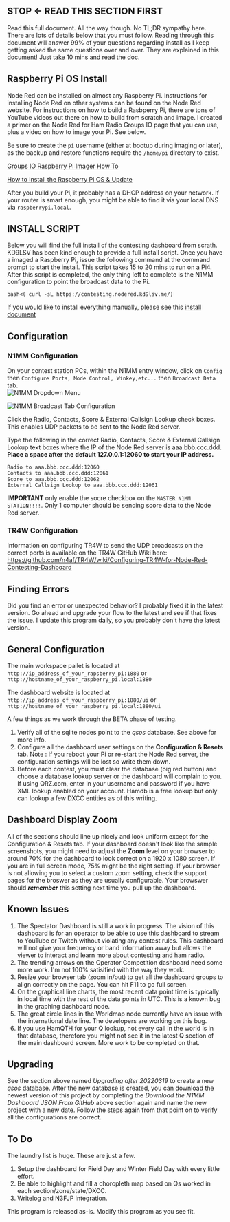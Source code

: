 ## STOP <- READ THIS SECTION FIRST

Read this full document.  All the way though.  No TL;DR sympathy here.  There are lots of details below that you must follow.  Reading through this document will answer 99% of your questions regarding install as I keep getting asked the same questions over and over.  They are explained in this document!  Just take 10 mins and read the doc. 

## Raspberry Pi OS Install

Node Red can be installed on almost any Raspberry Pi.  Instructions for installing Node Red on other systems can be found on the Node Red website.  For instructions on how to build a Rasbperry Pi, there are tons of YouTube videos out there on how to build from scratch and image.  I created a primer on the Node Red for Ham Radio Groups IO page that you can use, plus a video on how to image your Pi.  See below.  

Be sure to create the ```pi``` username (either at bootup during imaging or later), as the backup and restore functions require the ```/home/pi``` directory to exist.  

[Groups IO Raspberry Pi Imager How To](https://groups.io/g/nodered-hamradio/message/5426)

[How to Install the Raspberry Pi OS & Update](https://youtu.be/4jNbmGgvT2g)

After you build your Pi, it probably has a DHCP address on your network.  If your router is smart enough, you might be able to find it via your local DNS via ```raspberrypi.local```.  

## INSTALL SCRIPT

Below you will find the full install of the contesting dashboard from scrath.  KD9LSV has been kind enough to provide a full install script.  Once you have a imaged a Raspberry Pi, issue the following command at the command prompt to start the install.  This script takes 15 to 20 mins to run on a Pi4.  After this script is completed, the only thing left to complete is the N1MM configuration to point the broadcast data to the Pi.  

```bash<( curl -sL https://contesting.nodered.kd9lsv.me/)```

If you would like to install everything manually, please see this [install document](https://github.com/kylekrieg/Node-Red-Contesting-Dashboard/blob/master/Manual_INSTALL.md)

## Configuration

### N1MM Configuration
On your contest station PCs, within the N1MM entry window, click on ```Config``` then ```Configure Ports, Mode Control, Winkey,etc...``` then ```Broadcast Data``` tab.  
![N1MM Dropdown Menu](https://github.com/kylekrieg/N1MM-Node-Red-Dashboard/blob/master/pics/N1MM_dropdown.jpg)

![N1MM Broadcast Tab Configuration](https://github.com/kylekrieg/N1MM-Node-Red-Dashboard/blob/master/pics/N1MM_broadcast_tab.jpg)

Click the Radio, Contacts, Score & External Callsign Lookup check boxes.  This enables UDP packets to be sent to the Node Red server.  

Type the following in the correct Radio, Contacts, Score & External Callsign Lookup text boxes where the IP of the Node Red server is aaa.bbb.ccc.ddd.  **Place a space after the default 127.0.0.1:12060 to start your IP address.**

```
Radio to aaa.bbb.ccc.ddd:12060
Contacts to aaa.bbb.ccc.ddd:12061
Score to aaa.bbb.ccc.ddd:12062
External Callsign Lookup to aaa.bbb.ccc.ddd:12061
```

**IMPORTANT** only enable the socre checkbox on the ```MASTER N1MM STATION!!!!```.  Only 1 computer should be sending score data to the Node Red server.

### TR4W Configuration
Information on configuring TR4W to send the UDP broadcasts on the correct ports is available on the TR4W GitHub Wiki here: https://github.com/n4af/TR4W/wiki/Configuring-TR4W-for-Node-Red-Contesting-Dashboard

## Finding Errors

Did you find an error or unexpected behavior?  I probably fixed it in the latest version.  Go ahead and upgrade your flow to the latest and see if that fixes the issue.  I update this program daily, so you probably don't have the latest version. 

## General Configuration

The main workspace pallet is located at ```http://ip_address_of_your_rapsberry_pi:1880``` or ```http://hostname_of_your_raspberry_pi.local:1880```

The dashboard website is located at ```http://ip_address_of_your_raspberry_pi:1880/ui``` or ```http://hostname_of_your_raspberry_pi.local:1880/ui```

A few things as we work through the BETA phase of testing.

1) Verify all of the sqlite nodes point to the *qsos* database.  See above for more info. 
2) Configure all the dashboard user settings on the **Configuration & Resets** tab.  Note : If you reboot your Pi or re-start the Node Red server, the configuration settings will be lost so write them down.
3) Before each contest, you must clear the database (big red button) and choose a database lookup server or the dashboard will complain to you.  If using QRZ.com, enter in your username and password if you have XML lookup enabled on your account.  Hamdb is a free lookup but only can lookup a few DXCC entities as of this writing. 

## Dashboard Display Zoom

All of the sections should line up nicely and look uniform except for the Configuration & Resets tab.  If your dashboard doesn't look like the sample screenshots, you might need to adjust the **Zoom** level on your browser to around 70% for the dashboard to look correct on a 1920 x 1080 screen. If you are in full screen mode, 75% might be the right setting.  If your browser is not allowing you to select a custom zoom setting, check the support pages for the broswer as they are usually configurable. Your browswer should ***remember*** this setting next time you pull up the dashboard.

## Known Issues

1) The Spectator Dashboard is still a work in progress.  The vision of this dashboard is for an operator to be able to use this dashboard to stream to YouTube or Twitch without violating any contest rules.  This dashboard will not give your frequency or band information away but allows the viewer to interact and learn more about contesting and ham radio.
2) The trending arrows on the Operator Competition dashboard need some more work.  I'm not 100% satisified with the way they work.
4) Resize your browser tab (zoom in/out) to get all the dashboard groups to align correctly on the page.  You can hit F11 to go full screen.
5) On the graphical line charts, the most recent data point time is typically in local time with the rest of the data points in UTC.  This is a known bug in the graphing dashboard node.
6) The great circle lines in the Worldmap node currently have an issue with the international date line.  The developers are working on this bug.
7) If you use HamQTH for your Q lookup, not every call in the world is in that database, therefore you might not see it in the latest Q section of the main dashboard screen.  More work to be completed on that.

## Upgrading

See the section above named *Upgrading after 20220319* to create a new *qsos* database.  After the new database is created, you can download the newest version of this project by completing the *Download the N1MM Dashboard JSON From GitHub* above section again and name the new project with a new date.  Follow the steps again from that point on to verify all the configurations are correct.

## To Do

The laundry list is huge.  These are just a few.

1) Setup the dashboard for Field Day and Winter Field Day with every little effort.
2) Be able to highlight and fill a choropleth map based on Qs worked in each section/zone/state/DXCC.
5) Writelog and N3FJP integration.

This program is released as-is.  Modify this program as you see fit. 


